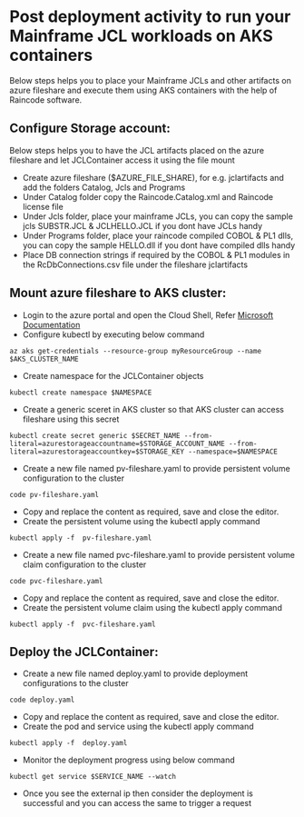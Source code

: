 # Post deployment activity to run your Mainframe JCL workloads on AKS containers

Below steps helps you to place your Mainframe JCLs and other artifacts on azure fileshare and execute them using AKS containers with the help of Raincode software.

## Configure Storage account: ##

Below steps helps you to have the JCL artifacts placed on the azure fileshare and let JCLContainer access it using the file mount

- Create azure fileshare ($AZURE_FILE_SHARE), for e.g. jclartifacts and add the folders Catalog, Jcls and Programs
- Under Catalog folder copy the Raincode.Catalog.xml and Raincode license file
- Under Jcls folder, place your mainframe JCLs, you can copy the sample jcls SUBSTR.JCL & JCLHELLO.JCL if you dont have JCLs handy 
- Under Programs folder, place your raincode compiled COBOL & PL1 dlls, you can copy the sample HELLO.dll if you dont have compiled dlls handy
- Place DB connection strings if required by the COBOL & PL1 modules in the RcDbConnections.csv file under the fileshare jclartifacts

## Mount azure fileshare to AKS cluster: ##

- Login to the azure portal and open the Cloud Shell, Refer [Microsoft Documentation](https://learn.microsoft.com/en-us/azure/aks/learn/quick-kubernetes-deploy-portal?tabs=azure-cli#connect-to-the-cluster)
- Configure kubectl by executing below command
```
az aks get-credentials --resource-group myResourceGroup --name $AKS_CLUSTER_NAME
```
- Create namespace for the JCLContainer objects
```
kubectl create namespace $NAMESPACE
```
- Create a generic sceret in AKS cluster so that AKS cluster can access fileshare using this secret
```
kubectl create secret generic $SECRET_NAME --from-literal=azurestorageaccountname=$STORAGE_ACCOUNT_NAME --from-literal=azurestorageaccountkey=$STORAGE_KEY --namespace=$NAMESPACE
```
- Create a new file named pv-fileshare.yaml to provide persistent volume configuration to the cluster
```
code pv-fileshare.yaml
```
- Copy and replace the content as required, save and close the editor.
- Create the persistent volume using the kubectl apply command
```
kubectl apply -f  pv-fileshare.yaml
```

- Create a new file named pvc-fileshare.yaml to provide persistent volume claim configuration to the cluster
```
code pvc-fileshare.yaml
```
- Copy and replace the content as required, save and close the editor.
- Create the persistent volume claim using the kubectl apply command
```
kubectl apply -f  pvc-fileshare.yaml
```

## Deploy the JCLContainer: ##

- Create a new file named deploy.yaml to provide deployment configurations to the cluster
```
code deploy.yaml
```
- Copy and replace the content as required, save and close the editor.
- Create the pod and service using the kubectl apply command
```
kubectl apply -f  deploy.yaml
```
- Monitor the deployment progress using below command
```
kubectl get service $SERVICE_NAME --watch
```
- Once you see the external ip then consider the deployment is successful and you can access the same to trigger a request